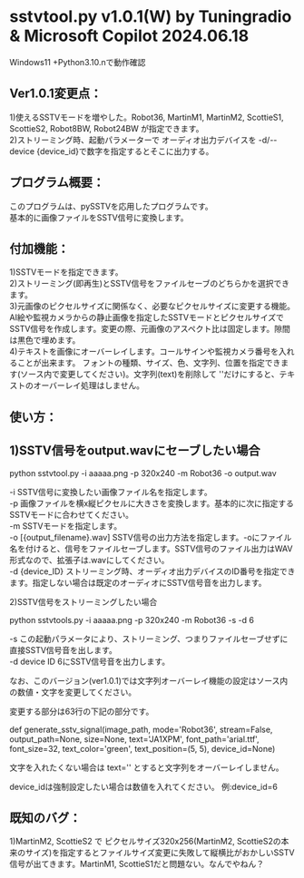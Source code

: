 # sstvtool.py v1.0.1(W) by Tuningradio & Microsoft Copilot 2024.06.18  
Windows11 +Python3.10.nで動作確認

## Ver1.0.1変更点：  
1)使えるSSTVモードを増やした。Robot36, MartinM1, MartinM2, ScottieS1, ScottieS2, Robot8BW, Robot24BW が指定できます。  
2)ストリーミング時、起動パラメーターで オーディオ出力デバイスを -d/--device {device_id}で数字を指定するとそこに出力する。

## プログラム概要：  
このプログラムは、pySSTVを応用したプログラムです。  
基本的に画像ファイルをSSTV信号に変換します。  

## 付加機能：  
1)SSTVモードを指定できます。  
2)ストリーミング(即再生)とSSTV信号をファイルセーブのどちらかを選択できます。  
3)元画像のピクセルサイズに関係なく、必要なピクセルサイズに変更する機能。AI絵や監視カメラからの静止画像を指定したSSTVモードとピクセルサイズでSSTV信号を作成します。変更の際、元画像のアスペクト比は固定します。隙間は黒色で埋めます。  
4)テキストを画像にオーバーレイします。コールサインや監視カメラ番号を入れることが出来ます。
フォントの種類、サイズ、色、文字列、位置を指定できます(ソース内で変更してください)。文字列(text)を削除して ''だけにすると、テキストのオーバーレイ処理はしません。

## 使い方：  
## 1)SSTV信号をoutput.wavにセーブしたい場合

python sstvtool.py -i aaaaa.png -p 320x240 -m Robot36 -o output.wav

-i SSTV信号に変換したい画像ファイル名を指定します。  
-p 画像ファイルを横x縦ピクセルに大きさを変換します。基本的に次に指定するSSTVモードに合わせてください。  
-m SSTVモードを指定します。  
-o [{output_filename}.wav] SSTV信号の出力方法を指定します。-oにファイル名を付けると、信号をファイルセーブします。SSTV信号のファイル出力はWAV形式なので、拡張子は.wavにしてください。  
-d {device_ID} ストリーミング時、オーディオ出力デバイスのID番号を指定できます。指定しない場合は既定のオーディオにSSTV信号音を出力します。  

2)SSTV信号をストリーミングしたい場合  

python sstvtools.py -i aaaaa.png -p 320x240 -m Robot36 -s -d 6

-s この起動パラメータにより、ストリーミング、つまりファイルセーブせずに直接SSTV信号音を出します。  
-d device ID 6にSSTV信号音を出力します。  

なお、このバージョン(ver1.0.1)では文字列オーバーレイ機能の設定はソース内の数値・文字を変更してください。  

変更する部分は63行の下記の部分です。

def generate_sstv_signal(image_path, mode='Robot36', stream=False, output_path=None, size=None, text='JA1XPM', font_path='arial.ttf', font_size=32, text_color='green', text_position=(5, 5), device_id=None)

文字を入れたくない場合は text='' とすると文字列をオーバーレイしません。

device_idは強制設定したい場合は数値を入れてください。 例:device_id=6  

## 既知のバグ：  
1)MartinM2, ScottieS2 で ピクセルサイズ320x256(MartinM2, ScottieS2の本来のサイズ)を指定するとファイルサイズ変更に失敗して縦横比がおかしいSSTV信号が出てきます。MartinM1, ScottieS1だと問題ない。なんでやねん？







